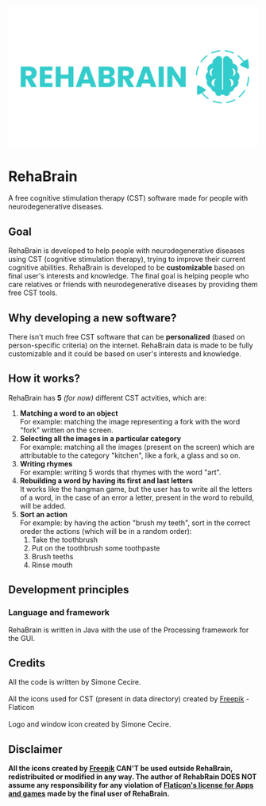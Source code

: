 ![RehaBrain logo](https://github.com/Fix-22/RehaBrain/blob/main/logo.png?raw=true)

# RehaBrain
A free cognitive stimulation therapy (CST) software made for people with neurodegenerative diseases.

## Goal
RehaBrain is developed to help people with neurodegenerative diseases using CST (cognitive stimulation therapy), trying to improve their current cognitive abilities.
RehaBrain is developed to be **customizable** based on final user's interests and knowledge.
The final goal is helping people who care relatives or friends with neurodegenerative diseases by providing them free CST tools.

## Why developing a new software?
There isn't much free CST software that can be **personalized** (based on person-specific criteria) on the internet. RehaBrain data is made to be fully customizable and it could be based on user's interests and knowledge.

## How it works?
RehaBrain has **5** _(for now)_ different CST actvities, which are:
1. **Matching a word to an object**<br>
   For example: matching the image representing a fork with the word "fork" written on the screen.
2. **Selecting all the images in a particular category**<br>
   For example: matching all the images (present on the screen) which are attributable to the category "kitchen", like a fork, a glass and so on.
3. **Writing rhymes**<br>
   For example: writing 5 words that rhymes with the word "art".
4. **Rebuilding a word by having its first and last letters**<br>
   It works like the hangman game, but the user has to write all the letters of a word, in the case of an error a letter, present in the word to rebuild, will be added.
5. **Sort an action**<br>
   For example: by having the action "brush my teeth", sort in the correct oreder the actions (which will be in a random order):
   1. Take the toothbrush
   2. Put on the toothbrush some toothpaste
   3. Brush teeths
   4. Rinse mouth

## Development principles
### Language and framework
RehaBrain is written in Java with the use of the Processing framework for the GUI.

## Credits
All the code is written by Simone Cecire.<br>
<br>
All the icons used for CST (present in data directory) created by [Freepik](https://www.flaticon.com/authors/freepik) - Flaticon<br>
<br>
Logo and window icon created by Simone Cecire.

## Disclaimer
**All the icons created by [Freepik](https://www.flaticon.com/authors/freepik) CAN'T be used outside RehaBrain, redistribuited or modified in any way. The author of RehabRain DOES NOT assume any responsibility for any violation of [Flaticon's license for Apps and games](https://support.flaticon.com/s/article/Apps-and-games-FI?language=en_US) made by the final user of RehaBrain.**
